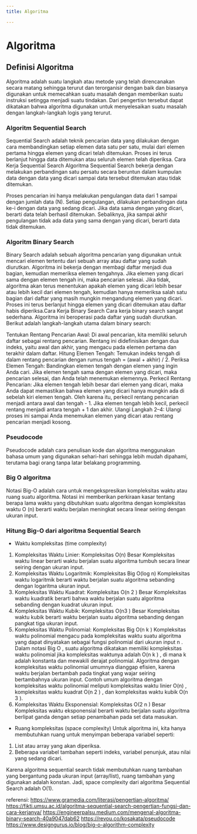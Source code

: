 ```yaml
---
title: Algoritma

---
```


# Algoritma
## Definisi Algoritma
Algoritma adalah suatu langkah atau metode yang telah direncanakan secara matang sehingga terurut dan terorganisir dengan baik dan biasanya digunakan untuk memecahkan suatu masalah dengan memberikan suatu instruksi setingga menjadi suatu tindakan. Dari pengertisn tersebut dapat dikatakan bahwa algoritma digunakan untuk menyelesaikan suatu masalah dengan langkah-langkah logis yang terurut.

### Algoritm Sequential Search
Sequential Search adalah teknik pencarian data yang dilakukan dengan cara membandingkan setiap elemen data satu per satu, mulai dari elemen pertama hingga elemen yang dicari telah ditemukan. Proses ini terus berlanjut hingga data ditemukan atau seluruh elemen telah diperiksa.
Cara Kerja Sequential Search
Algoritma Sequential Search bekerja dengan melakukan perbandingan satu persatu secara beruntun dalam kumpulan data dengan data yang dicari sampai data tersebut ditemukan atau tidak ditemukan.

Proses pencarian ini hanya melakukan pengulangan data dari 1 sampai dengan jumlah data (N). Setiap pengulangan, dilakukan perbandingan data ke-i dengan data yang sedang dicari. Jika data sama dengan yang dicari, berarti data telah berhasil ditemukan. Sebaliknya, jika sampai akhir pengulangan tidak ada data yang sama dengan yang dicari, berarti data tidak ditemukan.

### Algoritm Binary Search
Binary Search adalah sebuah algoritma pencarian yang digunakan untuk mencari elemen tertentu dari sebuah array atau daftar yang sudah diurutkan. Algoritma ini bekerja dengan membagi daftar menjadi dua bagian, kemudian memeriksa elemen tengahnya. Jika elemen yang dicari sama dengan elemen tengah ini, maka pencarian selesai. Jika tidak, algoritma akan terus menentukan apakah elemen yang dicari lebih besar atau lebih kecil dari elemen tengah, kemudian hanya memeriksa salah satu bagian dari daftar yang masih mungkin mengandung elemen yang dicari. Proses ini terus berlanjut hingga elemen yang dicari ditemukan atau daftar habis diperiksa.Cara Kerja Binary Search
Cara kerja binary search sangat sederhana. Algoritma ini beroperasi pada daftar yang sudah diurutkan. Berikut adalah langkah-langkah utama dalam binary search:

Tentukan Rentang Pencarian Awal: Di awal pencarian, kita memiliki seluruh daftar sebagai rentang pencarian. Rentang ini didefinisikan dengan dua indeks, yaitu awal dan akhir, yang mengacu pada elemen pertama dan terakhir dalam daftar.
Hitung Elemen Tengah: Temukan indeks tengah di dalam rentang pencarian dengan rumus tengah = (awal + akhir) / 2.
Periksa Elemen Tengah: Bandingkan elemen tengah dengan elemen yang ingin Anda cari. Jika elemen tengah sama dengan elemen yang dicari, maka pencarian selesai, dan Anda telah menemukan elemennya.
Perkecil Rentang Pencarian: Jika elemen tengah lebih besar dari elemen yang dicari, maka Anda dapat memastikan bahwa elemen yang dicari hanya mungkin ada di sebelah kiri elemen tengah. Oleh karena itu, perkecil rentang pencarian menjadi antara awal dan tengah - 1. Jika elemen tengah lebih kecil, perkecil rentang menjadi antara tengah + 1 dan akhir.
Ulangi Langkah 2–4: Ulangi proses ini sampai Anda menemukan elemen yang dicari atau rentang pencarian menjadi kosong.

### Pseudocode
Pseudocode adalah cara penulisan kode dan algoritma menggunakan bahasa umum yang digunakan sehari-hari sehingga lebih mudah dipahami, terutama bagi orang tanpa latar belakang programming.

### Big O algoritma
Notasi Big-O adalah cara untuk mengekspresikan kompleksitas waktu atau ruang suatu algoritma. Notasi ini memberikan perkiraan kasar tentang berapa lama waktu yang dibutuhkan suatu algoritma dengan kompleksitas waktu O (n) berarti waktu berjalan meningkat secara linear seiring dengan ukuran input.

### Hitung Big-O dari algoritma Sequential Search
* Waktu kompleksitas (time complexity)
1. Kompleksitas Waktu Linier: Kompleksitas O(n) Besar
Kompleksitas waktu linear berarti waktu berjalan suatu algoritma tumbuh secara linear seiring dengan ukuran input. 
2. Kompleksitas Waktu Logaritmik: Kompleksitas Big O(log n)
Kompleksitas waktu logaritmik berarti waktu berjalan suatu algoritma sebanding dengan logaritma ukuran input.
3. Kompleksitas Waktu Kuadrat: Kompleksitas O(n 2 ) Besar
Kompleksitas waktu kuadratik berarti bahwa waktu berjalan suatu algoritma sebanding dengan kuadrat ukuran input.
4. Kompleksitas Waktu Kubik: Kompleksitas O(n3 ) Besar
Kompleksitas waktu kubik berarti waktu berjalan suatu algoritma sebanding dengan pangkat tiga ukuran input.
5. Kompleksitas Waktu Polinomial: Kompleksitas Big O(n k )
Kompleksitas waktu polinomial mengacu pada kompleksitas waktu suatu algoritma yang dapat dinyatakan sebagai fungsi polinomial dari ukuran input n . Dalam notasi Big O , suatu algoritma dikatakan memiliki kompleksitas waktu polinomial jika kompleksitas waktunya adalah O(n k ) , di mana k adalah konstanta dan mewakili derajat polinomial.
Algoritma dengan kompleksitas waktu polinomial umumnya dianggap efisien, karena waktu berjalan bertambah pada tingkat yang wajar seiring bertambahnya ukuran input. Contoh umum algoritma dengan kompleksitas waktu polinomial meliputi kompleksitas waktu linier O(n) , kompleksitas waktu kuadrat O(n 2 ) , dan kompleksitas waktu kubik O(n 3 ).
6. Kompleksitas Waktu Eksponensial: Kompleksitas O(2 n ) Besar
Kompleksitas waktu eksponensial berarti waktu berjalan suatu algoritma berlipat ganda dengan setiap penambahan pada set data masukan.

* Ruang kompleksitas (space complexity)
Untuk algoritma ini, kita hanya membutuhkan ruang untuk menyimpan beberapa variabel seperti:
1. List atau array yang akan diperiksa.
2. Beberapa variabel tambahan seperti indeks, variabel penunjuk, atau nilai yang sedang dicari.

Karena algoritma sequential search tidak membutuhkan ruang tambahan yang bergantung pada ukuran input (array/list), ruang tambahan yang digunakan adalah konstan. Jadi, space complexity dari algoritma Sequential Search adalah O(1).

referensi:
https://www.gramedia.com/literasi/pengertian-algoritma/
https://fikti.umsu.ac.id/algoritma-sequential-search-pengertian-fungsi-dan-cara-kerjanya/
https://engineerpalsu.medium.com/mengenal-algoritma-binary-search-40a9047dab62
https://revou.co/kosakata/pseudocode
https://www.designgurus.io/blog/big-o-algorithm-complexity